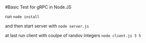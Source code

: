 #Basic Test for gRPC in Node.JS

run `node install`

and then start server with `node server.js`

at last run client with coulpe of randov integers `node client.js 3 5`
